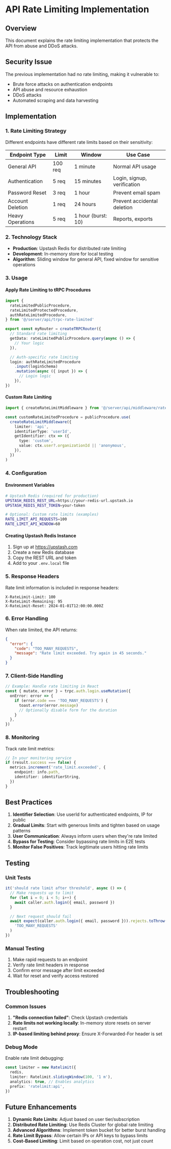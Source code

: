 # API Rate Limiting Implementation

## Overview

This document explains the rate limiting implementation that protects the API
from abuse and DDoS attacks.

## Security Issue

The previous implementation had no rate limiting, making it vulnerable to:

- Brute force attacks on authentication endpoints
- API abuse and resource exhaustion
- DDoS attacks
- Automated scraping and data harvesting

## Implementation

### 1. Rate Limiting Strategy

Different endpoints have different rate limits based on their sensitivity:

| Endpoint Type    | Limit   | Window             | Use Case                    |
| ---------------- | ------- | ------------------ | --------------------------- |
| General API      | 100 req | 1 minute           | Normal API usage            |
| Authentication   | 5 req   | 15 minutes         | Login, signup, verification |
| Password Reset   | 3 req   | 1 hour             | Prevent email spam          |
| Account Deletion | 1 req   | 24 hours           | Prevent accidental deletion |
| Heavy Operations | 5 req   | 1 hour (burst: 10) | Reports, exports            |

### 2. Technology Stack

- **Production**: Upstash Redis for distributed rate limiting
- **Development**: In-memory store for local testing
- **Algorithm**: Sliding window for general API, fixed window for sensitive
  operations

### 3. Usage

#### Apply Rate Limiting to tRPC Procedures

```typescript
import {
  rateLimitedPublicProcedure,
  rateLimitedProtectedProcedure,
  authRateLimitedProcedure,
} from '@/server/api/trpc-rate-limited'

export const myRouter = createTRPCRouter({
  // Standard rate limiting
  getData: rateLimitedPublicProcedure.query(async () => {
    // Your logic
  }),

  // Auth-specific rate limiting
  login: authRateLimitedProcedure
    .input(loginSchema)
    .mutation(async ({ input }) => {
      // Login logic
    }),
})
```

#### Custom Rate Limiting

```typescript
import { createRateLimitMiddleware } from '@/server/api/middleware/rate-limit'

const customRateLimitedProcedure = publicProcedure.use(
  createRateLimitMiddleware({
    limiter: 'api',
    identifierType: 'userId',
    getIdentifier: ctx => ({
      type: 'custom',
      value: ctx.user?.organizationId || 'anonymous',
    }),
  })
)
```

### 4. Configuration

#### Environment Variables

```bash
# Upstash Redis (required for production)
UPSTASH_REDIS_REST_URL=https://your-redis-url.upstash.io
UPSTASH_REDIS_REST_TOKEN=your-token

# Optional: Custom rate limits (examples)
RATE_LIMIT_API_REQUESTS=100
RATE_LIMIT_API_WINDOW=60
```

#### Creating Upstash Redis Instance

1. Sign up at https://upstash.com
2. Create a new Redis database
3. Copy the REST URL and token
4. Add to your `.env.local` file

### 5. Response Headers

Rate limit information is included in response headers:

```
X-RateLimit-Limit: 100
X-RateLimit-Remaining: 95
X-RateLimit-Reset: 2024-01-01T12:00:00.000Z
```

### 6. Error Handling

When rate limited, the API returns:

```json
{
  "error": {
    "code": "TOO_MANY_REQUESTS",
    "message": "Rate limit exceeded. Try again in 45 seconds."
  }
}
```

### 7. Client-Side Handling

```typescript
// Example: Handle rate limiting in React
const { mutate, error } = trpc.auth.login.useMutation({
  onError: error => {
    if (error.code === 'TOO_MANY_REQUESTS') {
      toast.error(error.message)
      // Optionally disable form for the duration
    }
  },
})
```

### 8. Monitoring

Track rate limit metrics:

```typescript
// In your monitoring service
if (result.success === false) {
  metrics.increment('rate_limit.exceeded', {
    endpoint: info.path,
    identifier: identifierString,
  })
}
```

## Best Practices

1. **Identifier Selection**: Use userId for authenticated endpoints, IP for
   public
2. **Gradual Limits**: Start with generous limits and tighten based on usage
   patterns
3. **User Communication**: Always inform users when they're rate limited
4. **Bypass for Testing**: Consider bypassing rate limits in E2E tests
5. **Monitor False Positives**: Track legitimate users hitting rate limits

## Testing

### Unit Tests

```typescript
it('should rate limit after threshold', async () => {
  // Make requests up to limit
  for (let i = 0; i < 5; i++) {
    await caller.auth.login({ email, password })
  }

  // Next request should fail
  await expect(caller.auth.login({ email, password })).rejects.toThrow(
    'TOO_MANY_REQUESTS'
  )
})
```

### Manual Testing

1. Make rapid requests to an endpoint
2. Verify rate limit headers in response
3. Confirm error message after limit exceeded
4. Wait for reset and verify access restored

## Troubleshooting

### Common Issues

1. **"Redis connection failed"**: Check Upstash credentials
2. **Rate limits not working locally**: In-memory store resets on server restart
3. **IP-based limiting behind proxy**: Ensure X-Forwarded-For header is set

### Debug Mode

Enable rate limit debugging:

```typescript
const limiter = new Ratelimit({
  redis,
  limiter: Ratelimit.slidingWindow(100, '1 m'),
  analytics: true, // Enables analytics
  prefix: 'ratelimit:api',
})
```

## Future Enhancements

1. **Dynamic Rate Limits**: Adjust based on user tier/subscription
2. **Distributed Rate Limiting**: Use Redis Cluster for global rate limiting
3. **Advanced Algorithms**: Implement token bucket for better burst handling
4. **Rate Limit Bypass**: Allow certain IPs or API keys to bypass limits
5. **Cost-Based Limiting**: Limit based on operation cost, not just count
